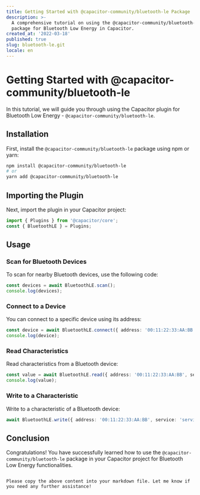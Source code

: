 ```yaml
---
title: Getting Started with @capacitor-community/bluetooth-le Package
description: >-
  A comprehensive tutorial on using the @capacitor-community/bluetooth-le
  package for Bluetooth Low Energy in Capacitor.
created_at: '2022-03-18'
published: true
slug: bluetooth-le.git
locale: en
---
```


# Getting Started with @capacitor-community/bluetooth-le

In this tutorial, we will guide you through using the Capacitor plugin for Bluetooth Low Energy - `@capacitor-community/bluetooth-le`.

## Installation

First, install the `@capacitor-community/bluetooth-le` package using npm or yarn:

```bash
npm install @capacitor-community/bluetooth-le
# or
yarn add @capacitor-community/bluetooth-le
```

## Importing the Plugin

Next, import the plugin in your Capacitor project:

```typescript
import { Plugins } from '@capacitor/core';
const { BluetoothLE } = Plugins;
```

## Usage

### Scan for Bluetooth Devices

To scan for nearby Bluetooth devices, use the following code:

```typescript
const devices = await BluetoothLE.scan();
console.log(devices);
```

### Connect to a Device

You can connect to a specific device using its address:

```typescript
const device = await BluetoothLE.connect({ address: '00:11:22:33:AA:BB' });
console.log(device);
```

### Read Characteristics

Read characteristics from a Bluetooth device:

```typescript
const value = await BluetoothLE.read({ address: '00:11:22:33:AA:BB', service: 'serviceUUID', characteristic: 'characteristicUUID' });
console.log(value);
```

### Write to a Characteristic

Write to a characteristic of a Bluetooth device:

```typescript
await BluetoothLE.write({ address: '00:11:22:33:AA:BB', service: 'serviceUUID', characteristic: 'characteristicUUID', value: new Uint8Array([0x01, 0x02]) });
```

## Conclusion

Congratulations! You have successfully learned how to use the `@capacitor-community/bluetooth-le` package in your Capacitor project for Bluetooth Low Energy functionalities.
```

Please copy the above content into your markdown file. Let me know if you need any further assistance!
